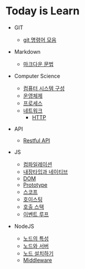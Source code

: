 # Today is Learn

- GIT
  - [git 명령어 모음](https://github.com/juuunobae/TIL/blob/main/GIT/git%20명령어%20모음.md)

- Markdown
  - [마크다운 문법](https://github.com/juuunobae/TIL/blob/main/Markdown/Markdown.md)
  
- Computer Science
  - [컴퓨터 시스템 구성](https://github.com/juuunobae/TIL/blob/main/Computer%20Science/%EC%BB%B4%ED%93%A8%ED%84%B0%20%EC%8B%9C%EC%8A%A4%ED%85%9C%20%EA%B5%AC%EC%84%B1.md)
  - [운영체제](https://github.com/juuunobae/TIL/blob/main/Computer%20Science/운영체제.md)
  - [프로세스](https://github.com/juuunobae/TIL/blob/main/Computer%20Science/%ED%94%84%EB%A1%9C%EC%84%B8%EC%8A%A4.md)
  - [네트워크](https://github.com/juuunobae/TIL/blob/main/Computer%20Science/네트워크.md)
    - [HTTP](https://github.com/juuunobae/TIL/blob/main/Computer%20Science/HTTP.md) 

- API
  - [Restful API](https://github.com/juuunobae/TIL/blob/main/API/restAPI.md)
   
- JS
  - [컴파일레이션](https://github.com/juuunobae/TIL/blob/main/Javascript/%EC%BB%B4%ED%8C%8C%EC%9D%BC%EB%A0%88%EC%9D%B4%EC%85%98.md)
  - [내장타입과 네이티브](https://github.com/juuunobae/TIL/blob/main/Javascript/%EB%82%B4%EC%9E%A5%ED%83%80%EC%9E%85%EA%B3%BC%20%EB%84%A4%EC%9D%B4%ED%8B%B0%EB%B8%8C.md)
  - [DOM](https://github.com/juuunobae/TIL/blob/main/Javascript/DOM.md)
  - [Prototype](https://github.com/juuunobae/TIL/blob/main/Javascript/Prototype.md)
  - [스코프](https://github.com/juuunobae/TIL/blob/main/Javascript/스코프.md)
  - [호이스팅](https://github.com/juuunobae/TIL/blob/main/Javascript/호이스팅.md)
  - [호출 스택](https://github.com/juuunobae/TIL/blob/main/NodeJS/호출%20스택.md)
  - [이벤트 루프](https://github.com/juuunobae/TIL/blob/main/NodeJS/이벤트%20루프.md)
  
- NodeJS
  - [노드의 특성](https://github.com/juuunobae/TIL/blob/main/NodeJS/노드의%20특성.md) 
  - [노드와 서버](https://github.com/juuunobae/TIL/blob/main/NodeJS/노드와%20서버.md)
  - [노드 설치하기](https://github.com/juuunobae/TIL/blob/main/NodeJS/노드%20설치하기.md)
  - [Middleware](https://github.com/juuunobae/TIL/blob/main/NodeJS/middleware.md)
